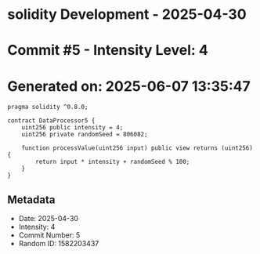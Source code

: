 ﻿# solidity Development - 2025-04-30
# Commit #5 - Intensity Level: 4
# Generated on: 2025-06-07 13:35:47
```solidity
pragma solidity ^0.8.0;

contract DataProcessor5 {
    uint256 public intensity = 4;
    uint256 private randomSeed = 806082;

    function processValue(uint256 input) public view returns (uint256) {
        return input * intensity + randomSeed % 100;
    }
}
```
## Metadata
- Date: 2025-04-30
- Intensity: 4
- Commit Number: 5
- Random ID: 1582203437
